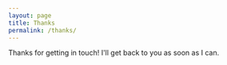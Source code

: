 ```yaml
---
layout: page
title: Thanks
permalink: /thanks/
---
```

Thanks for getting in touch!
I'll get back to you as soon as I can.
